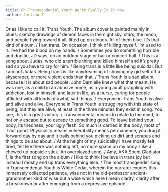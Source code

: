 ```yaml
---
title: Oh Transcendental Youth We're Really In It Now
author: Jericho Z
---
```

Or as I like to call it, Trans Youth. The album cover is painted mainly in blues: sketchy drawings of demon faces in the night sky, stars, the moon, and people flying toward it all, lifted up on clouds. All of them blue. It’s that kind of album. / I am trans. On occasion, I think of killing myself. I’m used to it. I’ve had the blood on my hands. / Sometimes you do something horrible and drastic, JD says, on an outdoor stage or bar or concert hall. / This is a song about Judas, who did a terrible thing and killed himself and it’s pretty sad so you have to cry for him. / Being trans is a little like being suicidal. But I am not Judas. Being trans is like daydreaming of shoving my girl self off a skyscraper, or more violent ends than that. / Trans Youth is a sad album, because it is about sad people. John Darnielle knew what that meant. He was one, as a child in an abusive home, as a young adult grappling with addiction, lost in himself, and later in life, as a nurse, caring for people afflicted with all kinds of awful, sad things. / Everyone in Trans Youth is alive and alive and alive. Everyone in Trans Youth is struggling with this state of being, but they are alive, at least in the three minutes they exist in song. You see, this is a great victory. / Transcendental means to relate to the mind, to not only escape but to escape to something good. To leave behind your body, its tiredness, your ugly flesh. So much is carried in the body, most of it not good. Physicality means vulnerability means permanence, you drag it forward day by day and it trails behind you picking up dirt and scrapes and things to be sad about. / At the height of my suicidality I have mostly felt tired, felt like there was nothing left, no more space on my body. Like a chewed up popsicle stick. An overplayed song. / Amy, AKA Spent Gladiator 1, is the first song on the album / I like to think I believe in trans joy but instead I mostly end up trans everything else. / The most transgender song in Transcendental Youth is White Cedar, wherein the narrator exudes this immensely collected patience, wise not in the old-professor ancient-grandmother kind of wise but a wise which here I mean clarity, clarity after a breakdown or after emerging from a depressive episode
